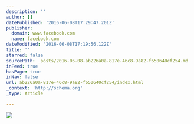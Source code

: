 ```yaml
---
description: ''
author: []
datePublished: '2016-06-08T17:29:47.201Z'
publisher:
  domain: www.facebook.com
  name: facebook.com
dateModified: '2016-06-08T17:19:56.122Z'
title: ''
starred: false
sourcePath: _posts/2016-06-08-ab226a0a-817e-46c8-9a82-f650640cf254.md
inFeed: true
hasPage: true
inNav: false
url: ab226a0a-817e-46c8-9a82-f650640cf254/index.html
_context: 'http://schema.org'
_type: Article

---
```

![](https://scontent.fblr1-2.fna.fbcdn.net/v/t1.0-0/s480x480/1185507_405273882910765_516209700_n.jpg?oh=a6bf64e41e5b95b75daebb0c3acc724f&oe=58086527)